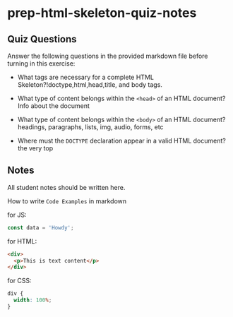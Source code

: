 # prep-html-skeleton-quiz-notes

## Quiz Questions

Answer the following questions in the provided markdown file before turning in this exercise:

- What tags are necessary for a complete HTML Skeleton?!doctype,html,head,title, and body tags.

- What type of content belongs within the `<head>` of an HTML document? Info about the document

- What type of content belongs within the `<body>` of an HTML document? headings, paragraphs, lists, img, audio, forms, etc

- Where must the `DOCTYPE` declaration appear in a valid HTML document? the very top

## Notes

All student notes should be written here.

How to write `Code Examples` in markdown

for JS:

```javascript
const data = 'Howdy';
```

for HTML:

```html
<div>
  <p>This is text content</p>
</div>
```

for CSS:

```css
div {
  width: 100%;
}
```
